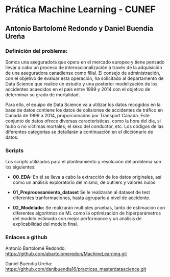 # Prática Machine Learning - CUNEF

## Antonio Bartolomé Redondo y Daniel Buendía Ureña

### Definición del problema:
Somos una aseguradora que opera en el mercado europeo y tiene pensado llevar a cabo un proceso de internacionalización a través de la adquisición de una aseguradora canadiense como filial. El consejo de administración, con el objetivo de evaluar esta operación, ha solicitado al departamento de Data Science que realice un estudio y una posterior modelización de los accidentes acaecidos en el país entre 1999 y 2014 con el objetivo de determinar su grado de mortalidad. 

Para ello, el equipo de Data Science va a utilizar los datos recogidos en la base de datos contiene los datos de colisiones de accidentes de tráfico en Canadá de 1999 a 2014, proporcionados por Transport Canada. Este conjunto de datos ofrece diversas características, como la hora del día, si hubo o no víctimas mortales, el sexo del conductor, etc. Los códigos de las diferentes categorías se detallarán a continuación en el diccionario de datos. 

### Scripts 

Los scripts utilizados para el planteamiento y resolución del problema son los siguientes:

* **00_EDA:** En él se lleva a cabo la extracción de los datos originales, así como un análisis exploratorio del mismo, de outliers y valores nulos.  


* **01_Preprocesamiento_dataset** Se le realizarán al dataset de test diferentes tranformaciones, hasta agruparlo a nivel de accidente.
 
 
* **02_Modelado:** Se realizarán multiples pruebas, tanto de estimación con diferentes algoritmos de ML como la optimización de hiperparámetros del modelo estimado con mejor performance y un análisis de explicabilidad del modelo final. 

### Enlaces a github

Antonio Bartolomé Redondo: https://github.com/abartolomeredon/MachineLearning.git

Daniel Buendía Ureña: https://github.com/danibuendia16/practicas_masterdatascience.git